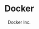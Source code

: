 ---
title: "Docker"
description: "A platform for developing, shipping, and running applications in containers."
topic: "Cloud & DevOps"
category: tool
format: tool
author: "Docker Inc."
url: "https://www.docker.com/"
tags: ["containers", "devops", "deployment", "virtualization"]
difficulty: intermediate
estimatedTime: "4 hours"
license: "Apache-2.0"
isFree: true
isOpenSource: true
githubUrl: "https://github.com/docker"
githubStars: 70000
docsUrl: "https://docs.docker.com/"
roadmapUrl: "https://roadmap.sh/devops"
roadmapPath: "devops"
publishedAt: 2025-10-16
featured: true
---